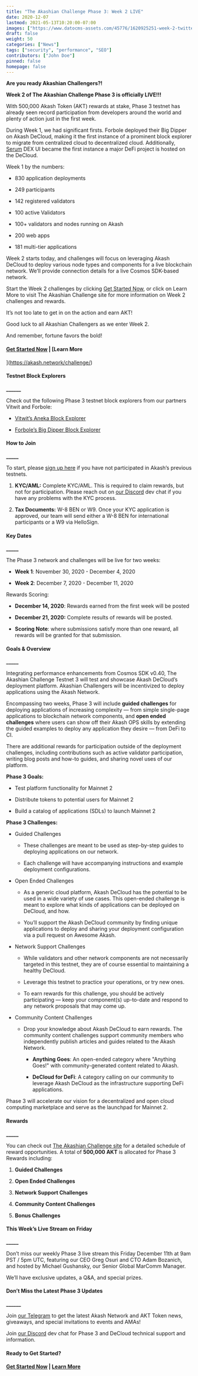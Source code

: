 ```yaml
---
title: "The Akashian Challenge Phase 3: Week 2 LIVE"
date: 2020-12-07
lastmod: 2021-05-13T10:20:00-07:00
images: ["https://www.datocms-assets.com/45776/1620925251-week-2-twitter-1.png"]
draft: false
weight: 50
categories: ["News"]
tags: ["security", "performance", "SEO"]
contributors: ["John Doe"]
pinned: false
homepage: false
---
```

  
**Are you ready Akashian Challengers?!**   

**Week 2 of The Akashian Challenge Phase 3 is officially LIVE!!!**  

With 500,000 Akash Token (AKT) rewards at stake, Phase 3 testnet has already seen record participation from developers around the world and plenty of action just in the first week.  

During Week 1, we had significant firsts. Forbole deployed their Big Dipper on Akash DeCloud, making it the first instance of a prominent block explorer to migrate from centralized cloud to decentralized cloud. Additionally, [Serum](https://dex.projectserum.com) DEX UI became the first instance a major DeFi project is hosted on the DeCloud.  

Week 1 by the numbers:

*   830 application deployments
    
*   249 participants
    
*   142 registered validators
    
*   100 active Validators
    
*   100+ validators and nodes running on Akash
    
*   200 web apps
    
*   181 multi-tier applications
    

Week 2 starts today, and challenges will focus on leveraging Akash DeCloud to deploy various node types and components for a live blockchain network. We’ll provide connection details for a live Cosmos SDK-based network.

Start the Week 2 challenges by clicking [Get Started Now](https://docs.akash.network/testnet-challenges/testnet-challenges/guided-deployments), or click on Learn More to visit The Akashian Challenge site for more information on Week 2 challenges and rewards.  
  
It’s not too late to get in on the action and earn AKT!

Good luck to all Akashian Challengers as we enter Week 2.  
  
And remember, fortune favors the bold!  
  

#### [**Get Started Now**](https://docs.akash.network/testnet-challenges/testnet-challenges/guided-deployments) **|** [**Learn More**  
](https://akash.network/challenge/)  

#### **Testnet Block Explorers**  
**\_\_\_\_\_\_**

Check out the following Phase 3 testnet block explorers from our partners Vitwit and Forbole:  
  

*   [Vitwit’s Aneka Block Explorer](http://testnet.akash.aneka.io/)
    
*   [Forbole’s Big Dipper Block Explorer](https://edgenet.akash.bigdipper.live/)
    

#### **How to Join**  
**\_\_\_\_\_**

To start, please [sign up here](https://app.akash.network/signup) if you have not participated in Akash’s previous testnets.  

1.  **KYC/AML:** Complete KYC/AML. This is required to claim rewards, but not for participation. Please reach out on [our Discord](https://discord.akash.network/) dev chat if you have any problems with the KYC process.  
      
    
2.  **Tax Documents:** W-8 BEN or W9. Once your KYC application is approved, our team will send either a W-8 BEN for international participants or a W9 via HelloSign.  
      
    

#### **Key Dates**  
**\_\_\_\_\_**

The Phase 3 network and challenges will be live for two weeks:

*   **Week 1**: November 30, 2020 - December 4, 2020
    
*   **Week 2**: December 7, 2020 - December 11, 2020
    

Rewards Scoring:

*   **December 14, 2020**: Rewards earned from the first week will be posted
    
*   **December 21, 2020:** Complete results of rewards will be posted.
    
*   **Scoring Note**: where submissions satisfy more than one reward, all rewards will be granted for that submission.
    

#### **Goals & Overview**  
**\_\_\_\_\_**

Integrating performance enhancements from Cosmos SDK v0.40, The Akashian Challenge Testnet 3 will test and showcase Akash DeCloud’s deployment platform. Akashian Challengers will be incentivized to deploy applications using the Akash Network.

Encompassing two weeks, Phase 3 will include **guided challenges** for deploying applications of increasing complexity — from simple single-page applications to blockchain network components, and **open ended challenges** where users can show off their Akash OPS skills by extending the guided examples to deploy any application they desire — from DeFi to CI.

There are additional rewards for participation outside of the deployment challenges, including contributions such as active validator participation, writing blog posts and how-to guides, and sharing novel uses of our platform.

**Phase 3 Goals:**

*   Test platform functionality for Mainnet 2
    
*   Distribute tokens to potential users for Mainnet 2
    
*   Build a catalog of applications (SDLs) to launch Mainnet 2
    

**Phase 3 Challenges:**

*   Guided Challenges 
    
    *   These challenges are meant to be used as step-by-step guides to deploying applications on our network.
        
    *   Each challenge will have accompanying instructions and example deployment configurations.  
        
*   Open Ended Challenges
    
    *   As a generic cloud platform, Akash DeCloud has the potential to be used in a wide variety of use cases. This open-ended challenge is meant to explore what kinds of applications can be deployed on DeCloud, and how.
        
    *   You’ll support the Akash DeCloud community by finding unique applications to deploy and sharing your deployment configuration via a pull request on Awesome Akash.  
        
*   Network Support Challenges
    
    *   While validators and other network components are not necessarily targeted in this testnet, they are of course essential to maintaining a healthy DeCloud. 
        
    *   Leverage this testnet to practice your operations, or try new ones.
        
    *   To earn rewards for this challenge, you should be actively participating — keep your component(s) up-to-date and respond to any network proposals that may come up.  
        
*   Community Content Challenges
    
    *   Drop your knowledge about Akash DeCloud to earn rewards. The community content challenges support community members who independently publish articles and guides related to the Akash Network. 
        
        *   **Anything Goes**: An open-ended category where "Anything Goes!" with community-generated content related to Akash. 
            
        *   **DeCloud for DeFi**: A category calling on our community to leverage Akash DeCloud as the infrastructure supporting DeFi applications. 
            

Phase 3 will accelerate our vision for a decentralized and open cloud computing marketplace and serve as the launchpad for Mainnet 2.   

#### **Rewards**  
**\_\_\_\_\_**

You can check out [The Akashian Challenge site](https://akash.network/challenge/) for a detailed schedule of reward opportunities. A total of **500,000 AKT** is allocated for Phase 3 Rewards including:  

1.  **Guided Challenges**
    
2.  **Open Ended Challenges**
    
3.  **Network Support Challenges**
    
4.  **Community Content Challenges**
    
5.  **Bonus Challenges**
    

#### **This Week’s Live Stream on Friday**  
**\_\_\_\_\_**

Don’t miss our weekly Phase 3 live stream this Friday December 11th at 9am PST / 5pm UTC, featuring our CEO Greg Osuri and CTO Adam Bozanich, and hosted by Michael Gushansky, our Senior Global MarComm Manager.  

We’ll have exclusive updates, a Q&A, and special prizes. 

#### **Don’t Miss the Latest Phase 3 Updates**  
**\_\_\_\_\_\_**

Join [our Telegram](https://t.me/AkashNW) to get the latest Akash Network and AKT Token news, giveaways, and special invitations to events and AMAs!   

Join [our Discord](https://discord.akash.network/) dev chat for Phase 3 and DeCloud technical support and information.

#### **Ready to Get Started?**

#### [**Get Started Now**](https://docs.akash.network/testnet-challenges/testnet-challenges/guided-deployments) **|** [**Learn More**](https://akash.network/challenge/)